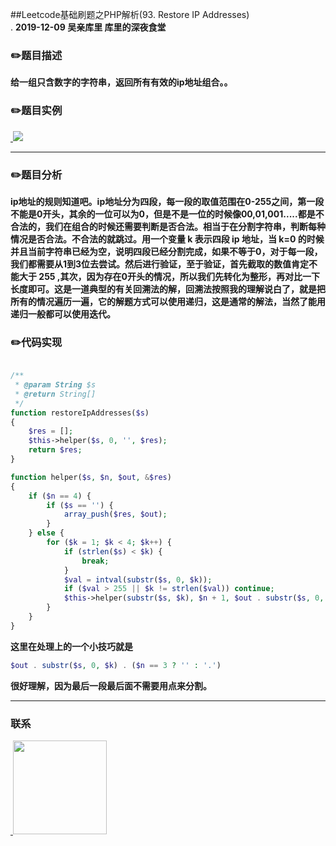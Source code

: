 
##Leetcode基础刷题之PHP解析(93. Restore IP Addresses)
<br>.
**2019-12-09 吴亲库里 库里的深夜食堂**

### :pencil2:题目描述

**给一组只含数字的字符串，返回所有有效的ip地址组合。。**

### :pencil2:题目实例
<a href="https://github.com/wuqinqiang/">
​    <img src="https://github.com/wuqinqiang/Lettcode-php/blob/master/images/93.png">
</a> 

****

### :pencil2:题目分析
**ip地址的规则知道吧。ip地址分为四段，每一段的取值范围在0-255之间，第一段不能是0开头，其余的一位可以为0，但是不是一位的时候像00,01,001.....都是不合法的，我们在组合的时候还需要判断是否合法。相当于在分割字符串，判断每种情况是否合法。不合法的就跳过。用一个变量 k 表示四段 ip 地址，当 k=0 的时候并且当前字符串已经为空，说明四段已经分割完成，如果不等于0，对于每一段，我们都需要从1到3位去尝试。然后进行验证，至于验证，首先截取的数值肯定不能大于 255 ,其次，因为存在0开头的情况，所以我们先转化为整形，再对比一下长度即可。这是一道典型的有关回溯法的解，回溯法按照我的理解说白了，就是把所有的情况遍历一遍，它的解题方式可以使用递归，这是通常的解法，当然了能用递归一般都可以使用迭代。**


### :pencil2:代码实现

```php

/**
 * @param String $s
 * @return String[]
 */
function restoreIpAddresses($s)
{
    $res = [];
    $this->helper($s, 0, '', $res);
    return $res;
}

function helper($s, $n, $out, &$res)
{
    if ($n == 4) {
        if ($s == '') {
            array_push($res, $out);
        }
    } else {
        for ($k = 1; $k < 4; $k++) {
            if (strlen($s) < $k) {
                break;
            }
            $val = intval(substr($s, 0, $k));
            if ($val > 255 || $k != strlen($val)) continue;
            $this->helper(substr($s, $k), $n + 1, $out . substr($s, 0, $k) . ($n == 3 ? '' : '.'), $res);
        }
    }
}

```

**这里在处理上的一个小技巧就是**

```php
$out . substr($s, 0, $k) . ($n == 3 ? '' : '.')

```

**很好理解，因为最后一段最后面不需要用点来分割。**
  ****
  
### 联系

<a href="https://github.com/wuqinqiang/">
​    <img src="https://github.com/wuqinqiang/Lettcode-php/blob/master/qrcode_for_gh_c194f9d4cdb1_430.jpg" width="150px" height="150px">
</a> 